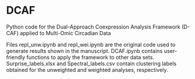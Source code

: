# DCAF
Python code for the Dual-Approach Coexpression Analysis Framework (D-CAF) applied to Multi-Omic Circadian Data

Files repl_unw.ipynb and repl_wei.ipynb are the original code used to generate results shown in the manuscript.  DCAF.ipynb contains user-friendly functions to apply the framework to other data sets.  Surprise_labels.xlsx and Spectral_labels.csv contain clustering labels obtained for the unweighted and weighted analyses, respectively.

